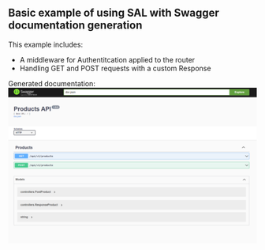 ## Basic example of using SAL with Swagger documentation generation

This example includes:
 - A middleware for Authentitcation applied to the router
 - Handling GET and POST requests with a custom Response

Generated documentation:
![](https://github.com/1LCB/sal-example/blob/master/swagger.png)
